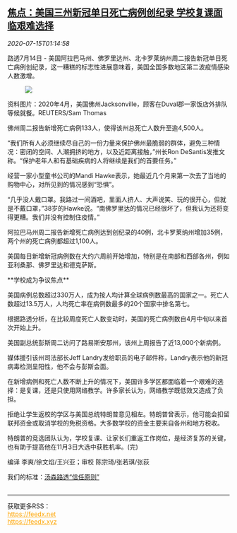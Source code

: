 <!--1594779794000-->
[焦点：美国三州新冠单日死亡病例创纪录 学校复课面临艰难选择](https://cn.reuters.com/article/us-covid-death-school-return-0715-idCNKCS24G03C)
------

<div><i>2020-07-15T01:14:58</i></div><div class="StandardArticleBody_body"><p>路透7月14日 - 美国阿拉巴马州、佛罗里达州、北卡罗莱纳州周二报告新冠单日死亡病例创纪录，这一糟糕的标志性进展意味着，美国全国多数地区第二波疫情感染人数激增。 </p><div class="PrimaryAsset_container"><div class="Image_container" tabindex="-1"><figure class="Image_zoom" style="padding-bottom:"><div class="LazyImage_container LazyImage_dark" style="background-image:none"><img src="//s4.reutersmedia.net/resources/r/?m=02&amp;d=20200715&amp;t=2&amp;i=1525745344&amp;r=LYNXNPEG6E01Z&amp;w=600" aria-label="资料图片：2020年4月，美国佛州Jacksonville，顾客在Duval郡一家饭店外排队等候就餐。REUTERS/Sam Thomas"/><div class="LazyImage_image LazyImage_fallback" style="background-image:url(//s4.reutersmedia.net/resources/r/?m=02&amp;d=20200715&amp;t=2&amp;i=1525745344&amp;r=LYNXNPEG6E01Z&amp;w=600);background-position:center center;background-color:inherit"></div></div><div class="Image_expand-button" aria-label="Expand Image Slideshow" role="button" tabindex="0"></div></figure><figcaption><div class="Image_caption"><span>资料图片：2020年4月，美国佛州Jacksonville，顾客在Duval郡一家饭店外排队等候就餐。REUTERS/Sam Thomas</span></div></figcaption></div></div><p>佛州周二报告新增死亡病例133人，使得该州总死亡人数升至逾4,500人。 </p><p>“我们所有人必须继续尽自己的一份力量来保护佛州最脆弱的群体，避免三种情况：密闭的空间、人潮拥挤的地方，以及近距离接触，”州长Ron DeSantis发推文称。“保护老年人和有基础疾病的人将继续是我们的首要任务。” </p><p>经营一家小型童书公司的Mandi Hawke表示，她最近几个月来第一次去了当地的购物中心，对所见到的情况感到“恐惧”。 </p><p>“几乎没人戴口罩。我路过一间酒吧，里面人挤人、大声说笑、玩的很开心，但就是不戴口罩，”38岁的Hawke说。“南佛罗里达的情况已经很坏了，但我认为还将变得更糟。我们并没有控制住疫情。” </p><p>阿拉巴马州周二报告新增死亡病例达到创纪录的40例，北卡罗莱纳州增加35例，两个州的死亡病例都超过1,100人。 </p><p>美国每日新增新冠病例数在大约六周前开始增加，特别是在南部和西部各州，例如亚利桑那、佛罗里达和德克萨斯。 </p><p>**学校成为争议焦点** </p><p>美国病例总数超过330万人，成为按人均计算全球病例数最高的国家之一。死亡人数超过13.5万人，人均死亡率在病例数最多的20个国家中排名第七。 </p><p>根据路透分析，在比较周度死亡人数变动时，美国的死亡病例数自4月中旬以来首次开始上升。 </p><p>美国副总统彭斯周二访问了路易斯安那州，该州上周报告了近13,000个新病例。 </p><p>媒体援引该州司法部长Jeff Landry发给职员的电子邮件称，Landry表示他的新冠病毒检测呈阳性，他不会与彭斯会面。 </p><p>在新增病例和死亡人数不断上升的情况下，美国许多学区都面临着一个艰难的选择：是复课，还是只使用网络教学。许多家长认为，网络教学既低效又造成了负担。 </p><p>拒绝让学生返校的学区与美国总统特朗普意见相左。特朗普曾表示，他可能会扣留联邦资金或取消学校的免税资格。大多数学校的资金主要来自各州和地方税收。 </p><p>特朗普的竞选团队认为，学校复课、让家长们重返工作岗位，是经济复苏的关键，也有助于提高他在11月3日大选中获胜机率。(完) </p><div class="Attribution_container"><div class="Attribution_attribution"><p class="Attribution_content">编译 李爽/徐文焰/王兴亚；审校 陈宗琦/张若琪/张荻 </p></div></div><div class="StandardArticleBody_trustBadgeContainer"><span class="StandardArticleBody_trustBadgeTitle">我们的标准：</span><span class="trustBadgeUrl"><a href="https://www.thomsonreuters.cn/content/dam/openweb/documents/pdf/china/brochures/about-us-1.pdf">汤森路透“信任原则”</a></span></div></div><br><hr><div>获取更多RSS：<br><a href="https://feedx.net" style="color:orange" target="_blank">https://feedx.net</a> <br><a href="https://feedx.xyz" style="color:orange" target="_blank">https://feedx.xyz</a><br></div>

